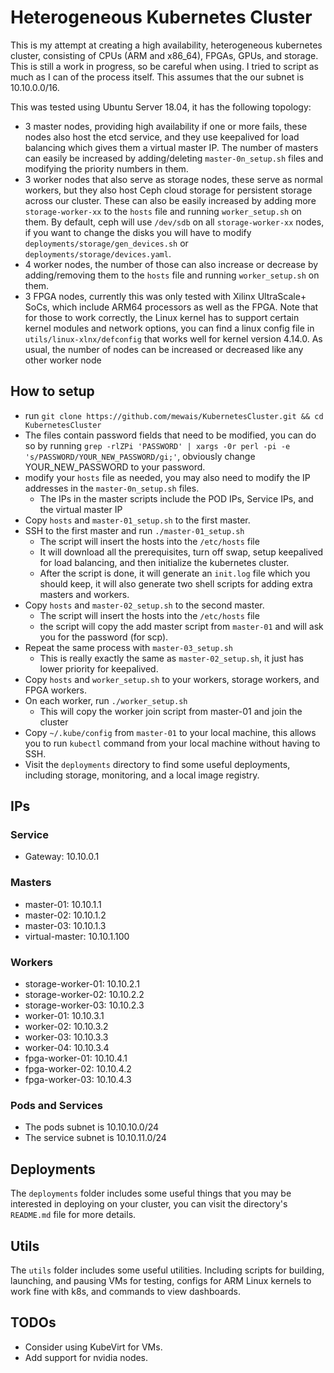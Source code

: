 # Heterogeneous Kubernetes Cluster
This is my attempt at creating a high availability, heterogeneous kubernetes cluster, consisting of CPUs (ARM and x86_64), FPGAs, GPUs, and storage. This is still a work in progress, so be careful when using.
I tried to script as much as I can of the process itself. This assumes that the our subnet is 10.10.0.0/16.

This was tested using Ubuntu Server 18.04, it has the following topology:
- 3 master nodes, providing high availability if one or more fails, these nodes also host the etcd service, and they use keepalived for load balancing which gives them a virtual master IP. The number of masters can easily be increased by adding/deleting `master-0n_setup.sh` files and modifying the priority numbers in them.
- 3 worker nodes that also serve as storage nodes, these serve as normal workers, but they also host Ceph cloud storage for persistent storage across our cluster. These can also be easily increased by adding more `storage-worker-xx` to the `hosts` file and running `worker_setup.sh` on them. By default, ceph will use `/dev/sdb` on all `storage-worker-xx` nodes, if you want to change the disks you will have to modify `deployments/storage/gen_devices.sh` or `deployments/storage/devices.yaml`.
- 4 worker nodes, the number of those can also increase or decrease by adding/removing them to the `hosts` file and running `worker_setup.sh` on them.
- 3 FPGA nodes, currently this was only tested with Xilinx UltraScale+ SoCs, which include ARM64 processors as well as the FPGA. Note that for those to work correctly, the Linux kernel has to support certain kernel modules and network options, you can find a linux config file in `utils/linux-xlnx/defconfig` that works well for kernel version 4.14.0. As usual, the number of nodes can be increased or decreased like any other worker node

## How to setup
- run `git clone https://github.com/mewais/KubernetesCluster.git && cd KubernetesCluster`
- The files contain password fields that need to be modified, you can do so by running `grep -rlZPi 'PASSWORD' | xargs -0r perl -pi -e 's/PASSWORD/YOUR_NEW_PASSWORD/gi;'`, obviously change YOUR_NEW_PASSWORD to your password.
- modify your `hosts` file as needed, you may also need to modify the IP addresses in the `master-0n_setup.sh` files.
  - The IPs in the master scripts include the POD IPs, Service IPs, and the virtual master IP
- Copy `hosts` and `master-01_setup.sh` to the first master.
- SSH to the first master and run `./master-01_setup.sh`
  - The script will insert the hosts into the `/etc/hosts` file
  - It will download all the prerequisites, turn off swap, setup keepalived for load balancing, and then initialize the kubernetes cluster.
  - After the script is done, it will generate an `init.log` file which you should keep, it will also generate two shell scripts for adding extra masters and workers.
- Copy `hosts` and `master-02_setup.sh` to the second master.
  - The script will insert the hosts into the `/etc/hosts` file
  - the script will copy the add master script from `master-01` and will ask you for the password (for scp).
- Repeat the same process with `master-03_setup.sh`
  - This is really exactly the same as `master-02_setup.sh`, it just has lower priority for keepalived.
- Copy `hosts` and `worker_setup.sh` to your workers, storage workers, and FPGA workers.
- On each worker, run `./worker_setup.sh`
  - This will copy the worker join script from master-01 and join the cluster
- Copy `~/.kube/config` from `master-01` to your local machine, this allows you to run `kubectl` command from your local machine without having to SSH.
- Visit the `deployments` directory to find some useful deployments, including storage, monitoring, and a local image registry.

## IPs
### Service
- Gateway: 10.10.0.1

### Masters
- master-01: 10.10.1.1
- master-02: 10.10.1.2
- master-03: 10.10.1.3
- virtual-master: 10.10.1.100

### Workers
- storage-worker-01: 10.10.2.1
- storage-worker-02: 10.10.2.2
- storage-worker-03: 10.10.2.3
- worker-01: 10.10.3.1
- worker-02: 10.10.3.2
- worker-03: 10.10.3.3
- worker-04: 10.10.3.4
- fpga-worker-01: 10.10.4.1
- fpga-worker-02: 10.10.4.2
- fpga-worker-03: 10.10.4.3

### Pods and Services
- The pods subnet is 10.10.10.0/24
- The service subnet is 10.10.11.0/24

## Deployments
The `deployments` folder includes some useful things that you may be interested in deploying on your cluster, you can visit the directory's `README.md` file for more details.

## Utils
The `utils` folder includes some useful utilities. Including scripts for building, launching, and pausing VMs for testing, configs for ARM Linux kernels to work fine with k8s, and commands to view dashboards.

## TODOs
- Consider using KubeVirt for VMs.
- Add support for nvidia nodes.
